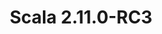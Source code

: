 ---
title: Scala 2.11.0-RC3
start: 20 March 2014
layout: downloadpage
release_version: 2.11.0-RC3
release_date: "March 20, 2014"
show_resources: "true"
permalink: /download/2.11.0-RC3.html
requirements: "This Scala software distribution can be installed on any Unix-like or Windows system. It requires the Java runtime version 1.6 or later, which can be downloaded <a href='http://www.java.com/'>here</a>."
resources: [
  ["-main-unixsys", "scala-2.11.0-RC3.tgz", "https://downloads.lightbend.com/scala/2.11.0-RC3/scala-2.11.0-RC3.tgz", "Mac OS X, Unix, Cygwin", "24.77M"],
  ["-main-windows", "scala-2.11.0-RC3.msi", "https://downloads.lightbend.com/scala/2.11.0-RC3/scala-2.11.0-RC3.msi", "Windows (msi installer)", "88.95M"],
  ["-non-main-sys", "scala-2.11.0-RC3.zip", "https://downloads.lightbend.com/scala/2.11.0-RC3/scala-2.11.0-RC3.zip", "Windows", "24.79M"],
  ["-non-main-sys", "scala-2.11.0-RC3.deb", "https://downloads.lightbend.com/scala/2.11.0-RC3/scala-2.11.0-RC3.deb", "Debian", "87.98M"],
  ["-non-main-sys", "scala-2.11.0-RC3.rpm", "https://downloads.lightbend.com/scala/2.11.0-RC3/scala-2.11.0-RC3.rpm", "RPM package", "87.96M"],
  ["-non-main-sys", "scala-docs-2.11.0-RC3.txz", "https://downloads.lightbend.com/scala/2.11.0-RC3/scala-docs-2.11.0-RC3.txz", "API docs", "36.10M"],
  ["-non-main-sys", "scala-docs-2.11.0-RC3.zip", "https://downloads.lightbend.com/scala/2.11.0-RC3/scala-docs-2.11.0-RC3.zip", "API docs", "66.59M"],
  ["-non-main-sys", "scala-sources-2.11.0-RC3.zip", "https://github.com/scala/scala/archive/v2.11.0-RC3.tar.gz", "sources", ""]
]
---